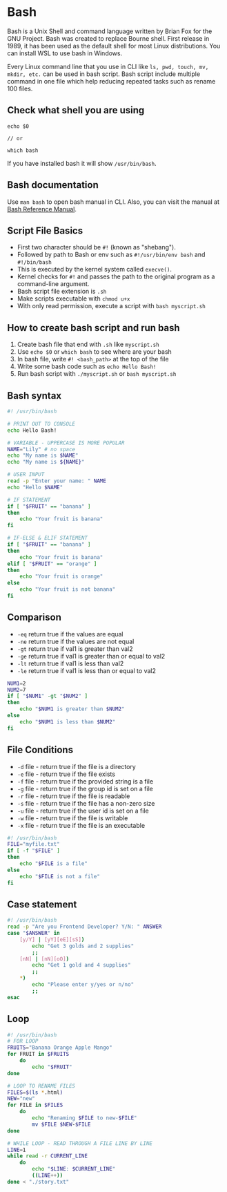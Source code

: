 # Bash

Bash is a Unix Shell and command language written by Brian Fox for the GNU Project. Bash was created to replace Bourne shell. First release in 1989, it has been used as the default shell for most Linux distributions. You can install WSL to use bash in Windows.

Every Linux command line that you use in CLI like `ls, pwd, touch, mv, mkdir, etc.` can be used in bash script. Bash script include multiple command in one file which help reducing repeated tasks such as rename 100 files.

## Check what shell you are using

```
echo $0

// or

which bash
```

If you have installed bash it will show `/usr/bin/bash`.

## Bash documentation

Use `man bash` to open bash manual in CLI. Also, you can visit the manual at [Bash Reference Manual](https://www.gnu.org/savannah-checkouts/gnu/bash/manual/bash.html).

## Script File Basics

- First two character should be `#!` (known as "shebang").
- Followed by path to Bash or env such as `#!/usr/bin/env bash` and `#!/bin/bash`
- This is executed by the kernel system called `execve()`.
- Kernel checks for `#!` and passes the path to the original program as a command-line argument.
- Bash script file extension is `.sh`
- Make scripts executable with `chmod u+x`
- With only read permission, execute a script with `bash myscript.sh`

## How to create bash script and run bash

1. Create bash file that end with `.sh` like `myscript.sh`
2. Use `echo $0` or `which bash` to see where are your bash
3. In bash file, write `#! <bash_path>` at the top of the file
4. Write some bash code such as `echo Hello Bash!`
5. Run bash script with `./myscript.sh` or `bash myscript.sh`

## Bash syntax

```bash
#! /usr/bin/bash

# PRINT OUT TO CONSOLE
echo Hello Bash!

# VARIABLE - UPPERCASE IS MORE POPULAR
NAME="Lily" # no space
echo "My name is $NAME"
echo "My name is ${NAME}"

# USER INPUT
read -p "Enter your name: " NAME
echo "Hello $NAME"

# IF STATEMENT
if [ "$FRUIT" == "banana" ]
then
    echo "Your fruit is banana"
fi

# IF-ELSE & ELIF STATEMENT
if [ "$FRUIT" == "banana" ]
then
    echo "Your fruit is banana"
elif [ "$FRUIT" == "orange" ]
then
    echo "Your fruit is orange"
else
    echo "Your fruit is not banana"
fi
```

## Comparison

- `-eq` return true if the values are equal
- `-ne` return true if the values are not equal
- `-gt` return true if val1 is greater than val2
- `-ge` return true if val1 is greater than or equal to val2
- `-lt` return true if val1 is less than val2
- `-le` return true if val1 is less than or equal to val2

```bash
NUM1=2
NUM2=7
if [ "$NUM1" -gt "$NUM2" ]
then
    echo "$NUM1 is greater than $NUM2"
else
    echo "$NUM1 is less than $NUM2"
fi
```

## File Conditions

- `-d` file - return true if the file is a directory
- `-e` file - return true if the file exists
- `-f` file - return true if the provided string is a file
- `-g` file - return true if the group id is set on a file
- `-r` file - return true if the file is readable
- `-s` file - return true if the file has a non-zero size
- `-u` file - return true if the user id is set on a file
- `-w` file - return true if the file is writable
- `-x` file - return true if the file is an executable

```bash
#! /usr/bin/bash
FILE="myfile.txt"
if [ -f "$FILE" ]
then
    echo "$FILE is a file"
else
    echo "$FILE is not a file"
fi
```

## Case statement

```bash
#! /usr/bin/bash
read -p "Are you Frontend Developer? Y/N: " ANSWER
case "$ANSWER" in
    [y/Y] | [yY][eE][sS])
        echo "Get 3 golds and 2 supplies"
        ;;
    [nN] | [nN][oO])
        echo "Get 1 gold and 4 supplies"
        ;;
    *)
        echo "Please enter y/yes or n/no"
        ;;
esac
```

## Loop

```bash
#! /usr/bin/bash
# FOR LOOP
FRUITS="Banana Orange Apple Mango"
for FRUIT in $FRUITS
    do
        echo "$FRUIT"
done

# LOOP TO RENAME FILES
FILES=$(ls *.html)
NEW="new"
for FILE in $FILES
    do
        echo "Renaming $FILE to new-$FILE"
        mv $FILE $NEW-$FILE
done

# WHILE LOOP - READ THROUGH A FILE LINE BY LINE
LINE=1
while read -r CURRENT_LINE
    do
        echo "$LINE: $CURRENT_LINE"
        ((LINE++))
done < "./story.txt"
```
